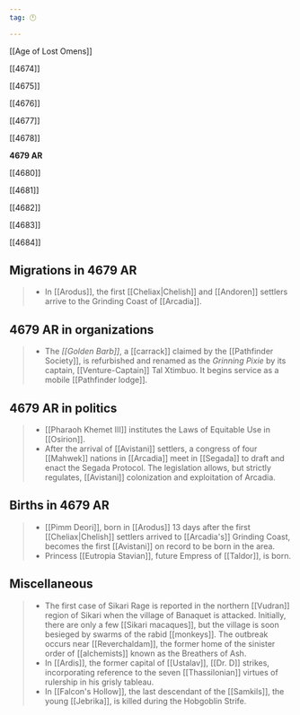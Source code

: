 ```yaml
---
tag: 🕛

---
```

[[Age of Lost Omens]]


[[4674]]

[[4675]]

[[4676]]

[[4677]]

[[4678]]

**4679 AR**

[[4680]]

[[4681]]

[[4682]]

[[4683]]

[[4684]]



## Migrations in 4679 AR

>  - In [[Arodus]], the first [[Cheliax|Chelish]] and [[Andoren]] settlers arrive to the Grinding Coast of [[Arcadia]].


## 4679 AR in organizations

>  - The *[[Golden Barb]]*, a [[carrack]] claimed by the [[Pathfinder Society]], is refurbished and renamed as the *Grinning Pixie* by its captain, [[Venture-Captain]] Tal Xtimbuo. It begins service as a mobile [[Pathfinder lodge]].


## 4679 AR in politics

>  - [[Pharaoh Khemet III]] institutes the Laws of Equitable Use in [[Osirion]].
>  - After the arrival of [[Avistani]] settlers, a congress of four [[Mahwek]] nations in [[Arcadia]] meet in [[Segada]] to draft and enact the Segada Protocol. The legislation allows, but strictly regulates, [[Avistani]] colonization and exploitation of Arcadia.


## Births in 4679 AR

>  - [[Pimm Deori]], born in [[Arodus]] 13 days after the first [[Cheliax|Chelish]] settlers arrived to [[Arcadia's]] Grinding Coast, becomes the first [[Avistani]] on record to be born in the area.
>  - Princess [[Eutropia Stavian]], future Empress of [[Taldor]], is born.


## Miscellaneous

>  - The first case of Sikari Rage is reported in the northern [[Vudran]] region of Sikari when the village of Banaquet is attacked. Initially, there are only a few [[Sikari macaques]], but the village is soon besieged by swarms of the rabid [[monkeys]]. The outbreak occurs near [[Reverchaldam]], the former home of the sinister order of [[alchemists]] known as the Breathers of Ash.
>  - In [[Ardis]], the former capital of [[Ustalav]], [[Dr. D]] strikes, incorporating reference to the seven [[Thassilonian]] virtues of rulership in his grisly tableau.
>  - In [[Falcon's Hollow]], the last descendant of the [[Samkils]], the young [[Jebrika]], is killed during the Hobgoblin Strife.






